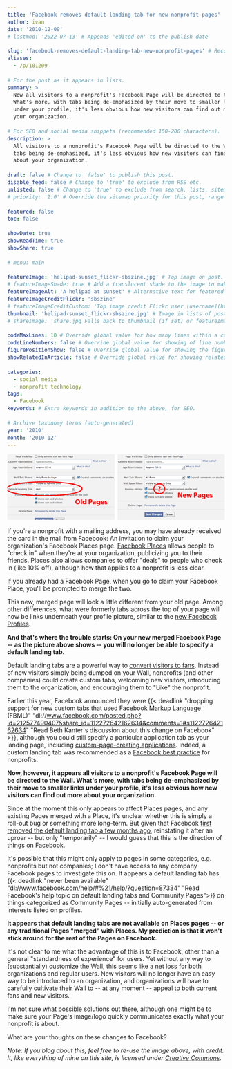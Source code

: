 ```yaml
---
title: 'Facebook removes default landing tab for new nonprofit pages'
author: ivan
date: '2010-12-09'
# lastmod: '2022-07-13' # Appends 'edited on' to the publish date

slug: 'facebook-removes-default-landing-tab-new-nonprofit-pages' # Recommended length is 3 to 5 words.
aliases:
  - /p/101209

# For the post as it appears in lists.
summary: >
  Now all visitors to a nonprofit's Facebook Page will be directed to the Wall.
  What's more, with tabs being de-emphasized by their move to smaller links
  under your profile, it's less obvious how new visitors can find out more about
  your organization.

# For SEO and social media snippets (recommended 150-200 characters).
description: >
  All visitors to a nonprofit's Facebook Page will be directed to the Wall. With
  tabs being de-emphasized, it's less obvious how new visitors can find out more
  about your organization.

draft: false # Change to 'false' to publish this post.
disable_feed: false # Change to 'true' to exclude from RSS etc.
unlisted: false # Change to 'true' to exclude from search, lists, sitemaps, and feeds.
# priority: '1.0' # Override the sitemap priority for this post, range 1.0 (high) to 0.0 (low)

featured: false
toc: false

showDate: true
showReadTime: true
showShare: true

# menu: main

featureImage: 'helipad-sunset_flickr-sbszine.jpg' # Top image on post.
# featureImageShade: true # Add a translucent shade to the image to make overlaid text easier to read.
featureImageAlt: 'A helipad at sunset' # Alternative text for featured image.
featureImageCreditFlickr: 'sbszine'
# featureImageCreditCustom: 'Top image credit Flickr user [username](https://www.flickr.com/photos/username).'
thumbnail: 'helipad-sunset_flickr-sbszine.jpg' # Image in lists of posts.
# shareImage: 'share.jpg Falls back to thumbnail (if set) or featureImage.

codeMaxLines: 10 # Override global value for how many lines within a code block before auto-collapsing.
codeLineNumbers: false # Override global value for showing of line numbers within code block.
figurePositionShow: false # Override global value for showing the figure label.
showRelatedInArticle: false # Override global value for showing related posts in this series at the end of the content.

categories:
  - social media
  - nonprofit technology
tags:
  - Facebook
keywords: # Extra keywords in addition to the above, for SEO.

# Archive taxonomy terms (auto-generated)
year: '2010'
month: '2010-12'
---
```


![Old Facebook Pages vs. new Facebook Pages](fb-no-default-tabs.png ' ')

If you're a nonprofit with a mailing address, you may have already received the
card in the mail from Facebook: An invitation to claim your organization's
Facebook Places page.
[Facebook Places](https://www.facebook.com/places "Visit Facebook Places' home page")
allows people to "check in" when they're at your organization, publicizing you
to their friends. Places also allows companies to offer "deals" to people who
check in (like 10% off), although how that applies to a nonprofit is less clear.

If you already had a Facebook Page, when you go to claim your Facebook Place,
you'll be prompted to merge the two.

This new, merged page will look a little different from your old page. Among
other differences, what were formerly tabs across the top of your page will now
be links underneath your profile picture, similar to the
[new Facebook Profiles](https://web.archive.org/web/20110826093738/http://www.johnhaydon.com/2010/12/new-and-improved-facebook-profiles-a-screen-shot-tour/ 'View a walk-through of the new Facebook Profiles from John Haydon').

**And that's where the trouble starts: On your new merged Facebook Page -- as
the picture above shows -- you will no longer be able to specify a default
landing tab.**

Default landing tabs are a powerful way to
[convert visitors to fans](https://web.archive.org/web/20110826093738/http://fblandingtabs.wikispaces.com/Nonprofitexamples 'View a slideshow on creating default landing tabs by Debra Askanase').
Instead of new visitors simply being dumped on your Wall, nonprofits (and other
companies) could create custom tabs, welcoming new visitors, introducing them to
the organization, and encouraging them to "Like" the nonprofit.

Earlier this year, Facebook announced they were
{{< deadlink "dropping support for new custom tabs that used Facebook Markup Language (FBML)" "dl://www.facebook.com/posted.php?id=212577490407&share_id=112272642162634&comments=1#s112272642162634" "Read Beth Kanter's discussion about this change on Facebook" >}},
although you could still specify a particular application tab as your landing
page, including
[custom-page-creating applications](https://web.archive.org/web/20110826093738/http://savedelete.com/how-to-create-impressive-welcome-page-for-your-facebook-fan-page-absolutely-free.html 'A guide to creating custom landing tabs from SaveDelete blog').
Indeed, a custom landing tab was recommended as a
[Facebook best practice](https://web.archive.org/web/20110826093738/http://www.diosacommunications.com/facebookbestpractices.htm#19 'Read the Facebook best practices for nonprofits')
for nonprofits.

**Now, however, it appears all visitors to a nonprofit's Facebook Page will be
directed to the Wall. What's more, with tabs being de-emphasized by their move
to smaller links under your profile, it's less obvious how new visitors can find
out more about your organization.**

Since at the moment this only appears to affect Places pages, and any existing
Pages merged with a Place, it's unclear whether this is simply a roll-out bug or
something more long-term. But given that Facebook
[first removed the default landing tab a few months ago](https://nonprofitorgs.wordpress.com/2009/12/13/attn-nonprofits-major-changes-coming-soon-to-facebook-fan-pages/ 'Read about the changes to the Pages and Profiles over time, by Heather Mansfield'),
reinstating it after an uproar -- but only "temporarily" -- I would guess that
this is the direction of things on Facebook.

It's possible that this might only apply to pages in some categories, e.g.
nonprofits but not companies; I don't have access to any company Facebook pages
to investigate this on. It appears a default landing tab has
{{< deadlink "never been available" "dl://www.facebook.com/help/#%21/help/?question=87334" "Read Facebook's help topic on default landing tabs and Community Pages">}}
on things categorized as Community Pages -- initially auto-generated from
interests listed on profiles.

**It appears that default landing tabs are not available on Places pages -- or
any traditional Pages "merged" with Places. My prediction is that it won't stick
around for the rest of the Pages on Facebook.**

It's not clear to me what the advantage of this is to Facebook, other than a
general "standardness of experience" for users. Yet without any way to
(substantially) customize the Wall, this seems like a net loss for both
organizations and regular users. New visitors will no longer have an easy way to
be introduced to an organization, and organizations will have to carefully
cultivate their Wall to -- at any moment -- appeal to both current fans and new
visitors.

I'm not sure what possible solutions out there, although one might be to make
sure your Page's image/logo quickly communicates exactly what your nonprofit is
about.

What are your thoughts on these changes to Facebook?

_Note: If you blog about this, feel free to re-use the image above, with credit.
It, like everything of mine on this site, is licensed under
[Creative Commons](https://creativecommons.org/licenses/by-nc-sa/4.0/ 'Read the Creative Commons license')._
